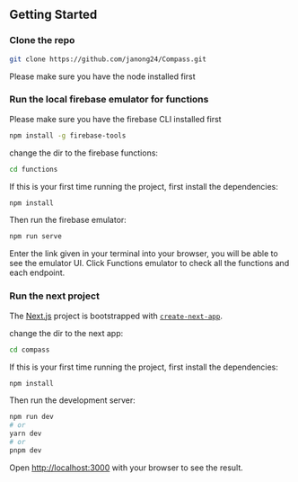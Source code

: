 ## Getting Started

### Clone the repo
```bash 
git clone https://github.com/janong24/Compass.git
```

Please make sure you have the node installed first

### Run the local firebase emulator for functions
Please make sure you have the firebase CLI installed first
```bash
npm install -g firebase-tools
```

change the dir to the firebase functions:
```bash
cd functions
```

If this is your first time running the project, first install the dependencies:
```bash
npm install
```
Then run the firebase emulator:

```bash
npm run serve
```
Enter the link given in your terminal into your browser, you will be able to see the emulator UI. Click Functions emulator to check all the functions and each endpoint.

### Run the next project
The [Next.js](https://nextjs.org/) project is bootstrapped with [`create-next-app`](https://github.com/vercel/next.js/tree/canary/packages/create-next-app).

change the dir to the next app:
```bash
cd compass
```

If this is your first time running the project, first install the dependencies:
```bash
npm install
```
Then run the development server:

```bash
npm run dev
# or
yarn dev
# or
pnpm dev
```

Open [http://localhost:3000](http://localhost:3000) with your browser to see the result.
